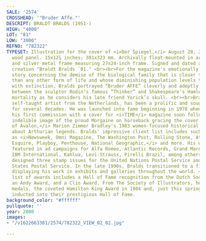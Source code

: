 ```yaml
---
SALE: '2574'
CROSSHEAD: '"Bruder Affe."'
DESCRIPT: BRALDT BRALDS (1951-)
HIGH: "4000"
LOT: "81"
LOW: "3000"
REFNO: "782322"
TYPESET: Illustration for the cover of <i>Der Spiegel,</i> August 28, 2000. Oil on
  wood panel. 15x12¾ inches; 381x323 mm. Archivally float-mounted in archival matte
  and silver metal frame measuring 27x24-inch frame. Signed and dated a year after
  creation "Braldt Bralds `01." <br><br>For the magazine's emotionally charged cover
  story concerning the demise of the biological family that is closer to Homo sapiens
  than any other form of life and whose diminishing population levels threaten them
  with extinction, Bralds portrayed “Bruder AFFE” cleverly and adeptly, as a cross
  between the sculptor Rodin’s famous “Thinker” and Shakespeare’s Hamlet, contemplating
  mortality as he considers his late friend Yorick’s skull. <br><br>Bralds, a mostly
  self-taught artist from the Netherlands, has been a prolific and sought-after illustrator
  for several decades. He was launched into fame beginning in 1978 when he received
  his first commission with a cover for <i>TIME</i> magazine soon followed by his
  indelible image of the proud Morgaine on horseback gracing the cover of <i>The Mists
  of Avalon,</i> Marion Zimmer Bradley's 1983 women-focused historical fiction bestseller
  about Arthurian legends. Bralds' impressive client list includes such notable publications
  as <i>Newsweek, Omni Magazine, The Washington Post, Rolling Stone, Atlantic Monthly,
  Esquire, Playboy, Penthouse, National Geographic,</i> and more. His work has been
  featured in ad campaigns for Alfa Romeo, Atlantic Records, Grand Marnier, Gucci,
  IBM International, Kahlua, Levi-Strauss, Pirelli Brazil, among others. <br>He has
  designed three stamp issues for the United Nations Postal Service and the United
  States Postal Service. In the late 1990s, Bralds transitioned to a fine art career,
  displaying his work in exhibits and galleries throughout the world. <br> A long
  list of awards includes a Hall of Fame recognition from the Dutch Society of Illustrators,
  an Andy Award, and a Clio Award. From The Society of Illustrators, he has won several
  medals, the coveted Hamilton King Award in 1984 and, just this spring of 2021, was
  inducted into their prestigious Hall of Fame.
background_color: "#ffffff"
pullquote: ''
year: 2000
images:
- "/v1622663381/2574/782322_VIEW_02_02.jpg"

---
```

